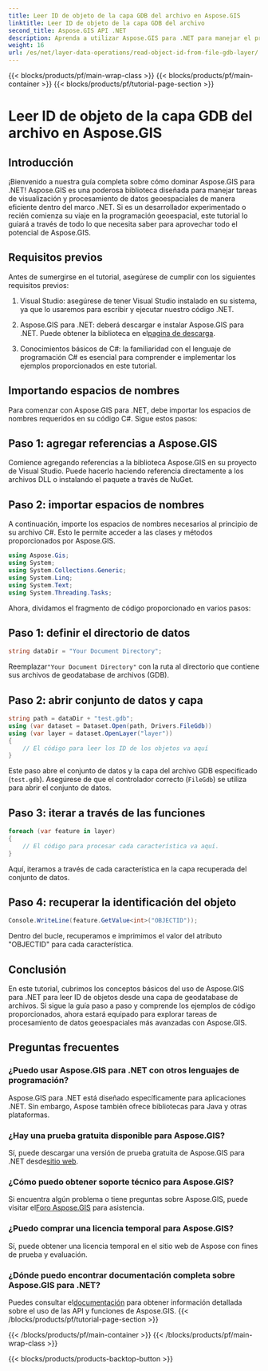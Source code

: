```yaml
---
title: Leer ID de objeto de la capa GDB del archivo en Aspose.GIS
linktitle: Leer ID de objeto de la capa GDB del archivo
second_title: Aspose.GIS API .NET
description: Aprenda a utilizar Aspose.GIS para .NET para manejar el procesamiento de datos geoespaciales de manera eficiente. Tutoriales completos y orientación experta disponibles.
weight: 16
url: /es/net/layer-data-operations/read-object-id-from-file-gdb-layer/
---
```


{{< blocks/products/pf/main-wrap-class >}}
{{< blocks/products/pf/main-container >}}
{{< blocks/products/pf/tutorial-page-section >}}

# Leer ID de objeto de la capa GDB del archivo en Aspose.GIS

## Introducción
¡Bienvenido a nuestra guía completa sobre cómo dominar Aspose.GIS para .NET! Aspose.GIS es una poderosa biblioteca diseñada para manejar tareas de visualización y procesamiento de datos geoespaciales de manera eficiente dentro del marco .NET. Si es un desarrollador experimentado o recién comienza su viaje en la programación geoespacial, este tutorial lo guiará a través de todo lo que necesita saber para aprovechar todo el potencial de Aspose.GIS.
## Requisitos previos
Antes de sumergirse en el tutorial, asegúrese de cumplir con los siguientes requisitos previos:
1. Visual Studio: asegúrese de tener Visual Studio instalado en su sistema, ya que lo usaremos para escribir y ejecutar nuestro código .NET.
   
2.  Aspose.GIS para .NET: deberá descargar e instalar Aspose.GIS para .NET. Puede obtener la biblioteca en el[pagina de descarga](https://releases.aspose.com/gis/net/).
3. Conocimientos básicos de C#: la familiaridad con el lenguaje de programación C# es esencial para comprender e implementar los ejemplos proporcionados en este tutorial.

## Importando espacios de nombres
Para comenzar con Aspose.GIS para .NET, debe importar los espacios de nombres requeridos en su código C#. Sigue estos pasos:
## Paso 1: agregar referencias a Aspose.GIS
Comience agregando referencias a la biblioteca Aspose.GIS en su proyecto de Visual Studio. Puede hacerlo haciendo referencia directamente a los archivos DLL o instalando el paquete a través de NuGet.
## Paso 2: importar espacios de nombres
A continuación, importe los espacios de nombres necesarios al principio de su archivo C#. Esto le permite acceder a las clases y métodos proporcionados por Aspose.GIS.
```csharp
using Aspose.Gis;
using System;
using System.Collections.Generic;
using System.Linq;
using System.Text;
using System.Threading.Tasks;
```

Ahora, dividamos el fragmento de código proporcionado en varios pasos:
## Paso 1: definir el directorio de datos
```csharp
string dataDir = "Your Document Directory";
```
 Reemplazar`"Your Document Directory"` con la ruta al directorio que contiene sus archivos de geodatabase de archivos (GDB).
## Paso 2: abrir conjunto de datos y capa
```csharp
string path = dataDir + "test.gdb";
using (var dataset = Dataset.Open(path, Drivers.FileGdb))
using (var layer = dataset.OpenLayer("layer"))
{
    // El código para leer los ID de los objetos va aquí
}
```
Este paso abre el conjunto de datos y la capa del archivo GDB especificado (`test.gdb`). Asegúrese de que el controlador correcto (`FileGdb`) se utiliza para abrir el conjunto de datos.
## Paso 3: iterar a través de las funciones
```csharp
foreach (var feature in layer)
{
    // El código para procesar cada característica va aquí.
}
```
Aquí, iteramos a través de cada característica en la capa recuperada del conjunto de datos.
## Paso 4: recuperar la identificación del objeto
```csharp
Console.WriteLine(feature.GetValue<int>("OBJECTID"));
```
Dentro del bucle, recuperamos e imprimimos el valor del atributo "OBJECTID" para cada característica.

## Conclusión
En este tutorial, cubrimos los conceptos básicos del uso de Aspose.GIS para .NET para leer ID de objetos desde una capa de geodatabase de archivos. Si sigue la guía paso a paso y comprende los ejemplos de código proporcionados, ahora estará equipado para explorar tareas de procesamiento de datos geoespaciales más avanzadas con Aspose.GIS.
## Preguntas frecuentes
### ¿Puedo usar Aspose.GIS para .NET con otros lenguajes de programación?
Aspose.GIS para .NET está diseñado específicamente para aplicaciones .NET. Sin embargo, Aspose también ofrece bibliotecas para Java y otras plataformas.
### ¿Hay una prueba gratuita disponible para Aspose.GIS?
Sí, puede descargar una versión de prueba gratuita de Aspose.GIS para .NET desde[sitio web](https://releases.aspose.com/gis/net/).
### ¿Cómo puedo obtener soporte técnico para Aspose.GIS?
Si encuentra algún problema o tiene preguntas sobre Aspose.GIS, puede visitar el[Foro Aspose.GIS](https://forum.aspose.com/c/gis/33) para asistencia.
### ¿Puedo comprar una licencia temporal para Aspose.GIS?
Sí, puede obtener una licencia temporal en el sitio web de Aspose con fines de prueba y evaluación.
### ¿Dónde puedo encontrar documentación completa sobre Aspose.GIS para .NET?
 Puedes consultar el[documentación](https://reference.aspose.com/gis/net/) para obtener información detallada sobre el uso de las API y funciones de Aspose.GIS.
{{< /blocks/products/pf/tutorial-page-section >}}

{{< /blocks/products/pf/main-container >}}
{{< /blocks/products/pf/main-wrap-class >}}

{{< blocks/products/products-backtop-button >}}
